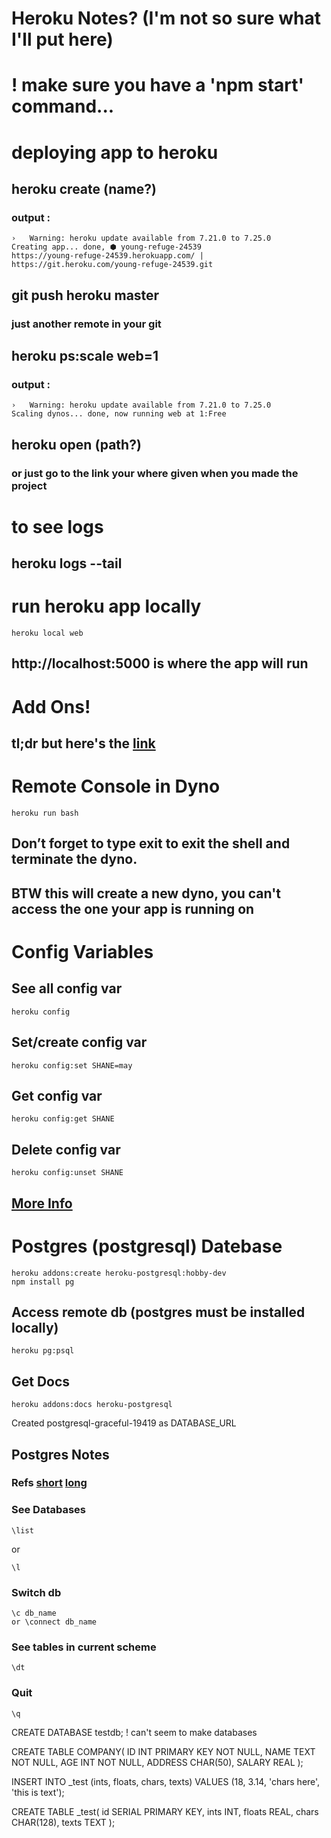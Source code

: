 # Heroku Notes? (I'm not so sure what I'll put here)

# ! make sure you have a 'npm start' command...

# deploying app to heroku

## heroku create (name?)
### output : 
``` 
›   Warning: heroku update available from 7.21.0 to 7.25.0
Creating app... done, ⬢ young-refuge-24539
https://young-refuge-24539.herokuapp.com/ | https://git.heroku.com/young-refuge-24539.git
```

## git push heroku master
### just another remote in your git

## heroku ps:scale web=1
### output :
```
›   Warning: heroku update available from 7.21.0 to 7.25.0
Scaling dynos... done, now running web at 1:Free
```

## heroku open (path?)
### or just go to the link your where given when you made the project



# to see logs
## heroku logs --tail

# run heroku app locally
```
heroku local web
```
## http://localhost:5000 is where the app will run

# Add Ons!
## tl;dr but here's the [link](https://devcenter.heroku.com/articles/getting-started-with-nodejs#provision-add-ons)

# Remote Console in Dyno
```
heroku run bash
```
## Don’t forget to type exit to exit the shell and terminate the dyno.
## BTW this will create a new dyno, you can't access the one your app is running on

# Config Variables
## See all config var
```
heroku config
```
## Set/create config var
```
heroku config:set SHANE=may
```
## Get config var
```
heroku config:get SHANE
```
## Delete config var
```
heroku config:unset SHANE
```
## [More Info](https://devcenter.heroku.com/articles/config-vars)

# Postgres (postgresql) Datebase
```
heroku addons:create heroku-postgresql:hobby-dev
npm install pg
```
## Access remote db (postgres must be installed locally)
```
heroku pg:psql
```
## Get Docs
```
heroku addons:docs heroku-postgresql
```
Created postgresql-graceful-19419 as DATABASE_URL

## Postgres Notes
### Refs [short](https://devcenter.heroku.com/articles/getting-started-with-nodejs#provision-a-database) [long](https://devcenter.heroku.com/articles/heroku-postgresql)
### See Databases
```
\list
```
or 
```
\l
```
### Switch db
```
\c db_name
or \connect db_name
```
### See tables in current scheme
```
\dt
```
### Quit
```
\q
```

CREATE DATABASE testdb;
! can't seem to make databases

CREATE TABLE COMPANY(
   ID INT PRIMARY KEY     NOT NULL,
   NAME           TEXT    NOT NULL,
   AGE            INT     NOT NULL,
   ADDRESS        CHAR(50),
   SALARY         REAL
);

INSERT INTO _test (ints, floats, chars, texts) VALUES                         (18, 3.14, 'chars here', 'this is text');

CREATE TABLE _test( 
    id SERIAL PRIMARY KEY,                                                             ints INT,                                                                          floats REAL,                                                                       chars CHAR(128),                                                                   texts TEXT                                                                         );